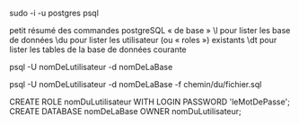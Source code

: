 sudo -i -u postgres psql  

petit résumé des commandes postgreSQL « de base »
\l pour lister les base de données
\du pour lister les utilisateur (ou « roles ») existants
\dt pour lister les tables de la base de données courante

psql -U nomDeLutilisateur -d nomDeLaBase

psql -U nomDeLutilisateur -d nomDeLaBase -f chemin/du/fichier.sql



CREATE ROLE nomDuLutilisateur WITH LOGIN PASSWORD 'leMotDePasse';
CREATE DATABASE nomDeLaBase OWNER nomDuLutilisateur;